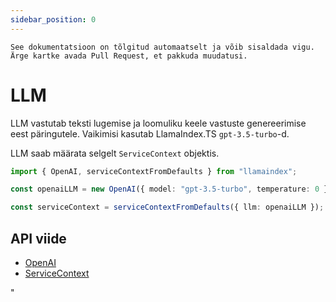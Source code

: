 ```yaml
---
sidebar_position: 0
---
```


`See dokumentatsioon on tõlgitud automaatselt ja võib sisaldada vigu. Ärge kartke avada Pull Request, et pakkuda muudatusi.`

# LLM

LLM vastutab teksti lugemise ja loomuliku keele vastuste genereerimise eest päringutele. Vaikimisi kasutab LlamaIndex.TS `gpt-3.5-turbo`-d.

LLM saab määrata selgelt `ServiceContext` objektis.

```typescript
import { OpenAI, serviceContextFromDefaults } from "llamaindex";

const openaiLLM = new OpenAI({ model: "gpt-3.5-turbo", temperature: 0 });

const serviceContext = serviceContextFromDefaults({ llm: openaiLLM });
```

## API viide

- [OpenAI](../../api/classes/OpenAI.md)
- [ServiceContext](../../api/interfaces/ServiceContext.md)

"
